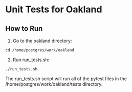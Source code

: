 Unit Tests for Oakland
======================

How to Run
----------
1. Go to the oakland directory:
```
cd /home/postgres/work/oakland
```
2. Run run_tests.sh:
```
./run_tests.sh
```

The run_tests.sh script will run all of the pytest files in the /home/postgres/work/oakland/tests directory.  
